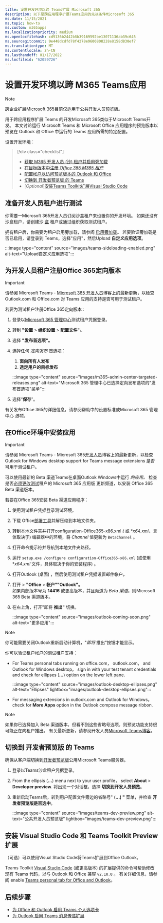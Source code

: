 ```yaml
---
title: 设置开发环境以跨 Teams扩展 Microsoft 365
description: 以下是跨应用程序扩展Teams应用的先决条件Microsoft 365
ms.date: 11/15/2021
ms.topic: how-to
ms.custom: m365apps
ms.localizationpriority: medium
ms.openlocfilehash: cd9136b2442b8b39169592be13071136ab39c645
ms.sourcegitcommit: 9e448dcdfd78f4278e9600808228e8158d830ef7
ms.translationtype: MT
ms.contentlocale: zh-CN
ms.lasthandoff: 01/17/2022
ms.locfileid: "62059726"
---
```

# <a name="set-up-your-dev-environment-for-extending-teams-apps-across-m365"></a>设置开发环境以跨 M365 Teams应用

> [!NOTE]
> 跨企业扩展Microsoft 365目前仅适用于公共开发人员[预览版](~/resources/dev-preview/developer-preview-intro.md)。

用于跨应用程序扩展 Teams 的开发Microsoft 365类似于Microsoft Teams开发。 本文讨论运行 Microsoft Teams 和 Microsoft Office 应用程序的预览版本以预览在 Outlook 和 Office 中运行的 Teams 应用所需的特定配置。

设置开发环境：

> [!div class="checklist"]
> * [获取 M365 开发人员 (沙) 租户并启用旁加载](#prepare-a-developer-tenant-for-testing)
> * [在目标版本中注册 *Office 365 M365 租户*](#enroll-your-developer-tenant-for-office-365-targeted-releases)
> * [配置帐户以访问预览版本的 Outlook 和 Office](#install-office-apps-in-your-test-environment)
> * [切换到 开发者预览版 的 Teams](#switch-to-the-developer-preview-version-of-teams)
> * [*Optional*][安装Teams Toolkit扩展Visual Studio Code](#install-visual-studio-code-and-teams-toolkit-preview-extension)

## <a name="prepare-a-developer-tenant-for-testing"></a>准备开发人员租户进行测试

你需要一Microsoft 365开发人员订阅沙盒租户来设置你的开发环境。 如果还没有沙盒租户，请创建沙 [盒](/office/developer-program/microsoft-365-developer-program-get-started) 租户或通过组织获取测试租户。

拥有租户后，你需要为租户启用旁加载，请参阅 [启用旁加载](/microsoftteams/platform/concepts/build-and-test/prepare-your-o365-tenant#enable-custom-teams-apps-and-turn-on-custom-app-uploading)。 若要验证旁加载是否已启用，请登录到 Teams，选择"应用"，然后Upload **自定义应用选项**。

:::image type="content" source="images/teams-sideloading-enabled.png" alt-text="Upload自定义应用选项":::

## <a name="enroll-your-developer-tenant-for-office-365-targeted-releases"></a>为开发人员租户注册Office 365定向版本

> [!IMPORTANT]
> 请参阅 Microsoft Teams - [Microsoft 365 开发人员](https://devblogs.microsoft.com/microsoft365dev/)博客上的最新更新，以检查 Outlook.com 和 Office.com 对 Teams 应用的支持是否可用于测试租户。

若要为测试租户注册Office 365定向版本：

1. 登录以[Microsoft 365 管理中心](https://admin.microsoft.com)测试租户凭据登录。
1. 转到 **"设置**  >  **组织设置**  >  **配置文件"。**
1. 选择 **"发布首选项"。**
1. 选择任何 *定向发布* 首选项：
    1. **面向所有人发布**
    1. **选定用户的目标发布**

    :::image type="content" source="images/m365-admin-center-targeted-releases.png" alt-text="Microsoft 365 管理中心已选择定向发布选项的&quot;发布首选项&quot;菜单":::
    
1. 选择“**保存**”。

有关发布Office 365的详细信息，请参阅帮助中的设置标准或Microsoft 365 管理中心 [](/microsoft-365/admin/manage/release-options-in-office-365?view=o365-worldwide&preserve-view=true#targeted-release)*选项*。

## <a name="install-office-apps-in-your-test-environment"></a>在Office环境中安装应用

> [!IMPORTANT]
> 请参阅 Microsoft Teams - Microsoft 365[开发人员](https://devblogs.microsoft.com/microsoft365dev/)博客上的最新更新，以检查 Outlook for Windows desktop support for Teams message extensions 是否可用于测试租户。

可以使用最新的 Beta 渠道Teams在桌面Outlook Windows中运行 *的应用。* 检查是否[必须更改测试](/deployoffice/change-update-channels?WT.mc_id=M365-MVP-5002016)租户的 Microsoft 365 应用版 更新频道，以安装 Office 365 Beta 渠道版本。

若要在Office 365安装 Beta 渠道应用程序：

1. 使用测试租户凭据登录测试环境。
1. 下载 Office[部署工具](https://www.microsoft.com/download/details.aspx?id=49117)并解压缩到本地文件夹。
1. 转到本地文件夹并打开configuration-Office365-x86.xml *(* 或 **x64.xml*，具体取决于) 编辑器中的环境，将 *Channel* 值更新为 `BetaChannel` 。
1. 打开命令提示符并导航到本地文件夹路径。
1. 运行 `setup.exe /configure configuration-Office365-x86.xml` (或使用 **x64.xml* 文件，具体取决于你的安装程序) 。
1. 打开Outlook (桌面) ，然后使用测试租户凭据设置邮件帐户。
1. 打开  >  **"Office**  >  **帐户""Outlook"。**  
   如果内部版本号为 **14416** 或更高版本，并且频道为 *Beta 渠道*，则Microsoft 365 Beta 渠道版本。
1. 在右上角，打开"即将 **推出"** 切换。
    
    :::image type="content" source="images/outlook-coming-soon.png" alt-text="更多应用":::

> [!NOTE]
> 你可能需要关闭Outlook重新启动计算机，"*即将* 推出"按钮才能显示。

你可以验证租户帐户的测试租户支持：

* For Teams personal tabs running on office.com， outlook.com， and Outlook for Windows desktop， sign in with your test tenant credentials and check for ellipses (**...**) option on the lower left pane.

    :::image type="content" source="images/outlook-desktop-ellipses.png" alt-text="Ellipses" lightbox="images/outlook-desktop-ellipses.png":::

* For messaging extensions in outlook.com and Outlook for Windows， check for **More Apps** option in the Outlook compose message ribbon.

> [!NOTE]
> 如果你已选择加入 Beta 渠道版本，但看不到这些省略号选项，则预览功能支持很可能正在向租户推出。 有关最新更新，请参阅开发人员[Microsoft Teams博客](https://devblogs.microsoft.com/microsoft365dev/)。

## <a name="switch-to-the-developer-preview-version-of-teams"></a>切换到 开发者预览版 的 Teams

确保从客户端切换到[开发者预览版](../resources/dev-preview/developer-preview-intro.md)公用Microsoft Teams服务器。

1. 登录以Teams沙盒租户凭据登录。
1. From the ellipsis (**...**) menu next to your user profile， select **About**  >  **Developer preview**. 将出现一个对话框，选择 **切换到开发人员预览**。
1. 重新启动Teams后，转到用户配置文件旁边的省略号" (**...) "** 菜单，并检查 **开发者预览版是否选中**。

    :::image type="content" source="images/teams-dev-preview.png" alt-text="公共开发人员预览版" lightbox="images/teams-dev-preview.png":::

## <a name="install-visual-studio-code-and-teams-toolkit-preview-extension"></a>安装 Visual Studio Code 和 Teams Toolkit Preview 扩展

（可选）可以使用Visual Studio Code将[](https://code.visualstudio.com/)Teams扩展到Office Outlook。

Teams Toolkit [Visual Studio Code](https://aka.ms/teams-toolkit) (或更高版本) 的扩展提供的命令可帮助修改现有 Teams 代码，以与 Outlook 和 Office 兼容 `v2.10.0` 。 有关详细信息，请参阅 enable [Teams personal tab for Office and Outlook](extend-m365-teams-personal-tab.md)。

## <a name="next-steps"></a>后续步骤

- [为 Office 和 Outlook 启用 Teams 个人选项卡](extend-m365-teams-personal-tab.md)
- [为 Outlook 启用 Teams 消息传递扩展](extend-m365-teams-message-extension.md)